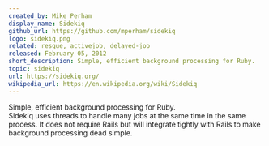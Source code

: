 ```yaml
---
created_by: Mike Perham
display_name: Sidekiq
github_url: https://github.com/mperham/sidekiq
logo: sidekiq.png
related: resque, activejob, delayed-job
released: February 05, 2012
short_description: Simple, efficient background processing for Ruby.
topic: sidekiq
url: https://sidekiq.org/
wikipedia_url: https://en.wikipedia.org/wiki/Sidekiq
---
```

Simple, efficient background processing for Ruby.  
Sidekiq uses threads to handle many jobs at the same time in the same process. It does not require Rails but will integrate tightly with Rails to make background processing dead simple.
